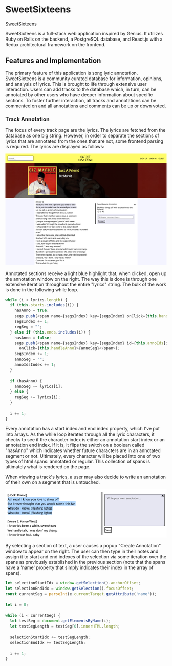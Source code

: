 # SweetSixteens

[SweetSixteens][heroku]

[heroku]: http://sweetsixteens.herokuapp.com/#/

SweetSixteens is a full-stack web application inspired by Genius.  It utilizes Ruby on Rails on the backend, a PostgreSQL database, and React.js with a Redux architectural framework on the frontend.  

## Features and Implementation

The primary feature of this application is song lyric annotation. SweetSixteens is a community curated database for information, opinions, and analysis of lyrics. This is brought to life through extensive user interaction. Users can add tracks to the database which, in turn, can be annotated by other users who have deeper information about specific sections. To foster further interaction, all tracks and annotations can be commented on and all annotations and comments can be up or down voted.

### Track Annotation

The focus of every track page are the lyrics. The lyrics are fetched from the database as one big string. However, in order to separate the sections of lyrics that are annotated from the ones that are not, some frontend parsing is required. The lyrics are displayed as follows:

![image of track show](public/track_show.png)

Annotated sections receive a light blue highlight that, when clicked, open up the annotation window on the right. The way this is done is through one extensive iteration throughout the entire "lyrics" string. The bulk of the work is done in the following while loop.

```javascript
while (i < lyrics.length) {
  if (this.starts.includes(i)) {
    hasAnno = true;
    segs.push(<span name={segsIndex} key={segsIndex} onClick={this.handleSelection} className="reg-lyric-span">{regSeg}</span>);
    segsIndex += 1;
    regSeg = "";
  } else if (this.ends.includes(i)) {
    hasAnno = false;
    segs.push(<span name={segsIndex} key={segsIndex} id={this.annoIds[i]} className="anno-lyric-span"
      onClick={this.handleAnno}>{annoSeg}</span>);
    segsIndex += 1;
    annoSeg = "";
    annoIdsIndex += 1;
  }

  if (hasAnno) {
    annoSeg += lyrics[i];
  } else {
    regSeg += lyrics[i];
  }

  i += 1;
}
```

Every annotation has a start index and end index property, which I've put into arrays. As the while loop iterates through all the lyric characters, it checks to see if the character index is either an annotation start index or an annotation end index. If it is, it flips the switch on a boolean called "hasAnno" which indicates whether future characters are in an annotated segment or not. Ultimately, every character will be placed into one of two types of html spans: annotated or regular. This collection of spans is ultimately what is rendered on the page.

When viewing a track's lyrics, a user may also decide to write an annotation of their own on a segment that is untouched.

![image of annotation form](public/annotation_form.png)

By selecting a section of text, a user causes a popup "Create Annotation" window to appear on the right. The user can then type in their notes and assign it to start and end indexes of the selection via some iteration over the spans as previously established in the previous section (note that the spans have a 'name' property that simply indicates their index in the array of spans).

```javascript
let selectionStartIdx = window.getSelection().anchorOffset;
let selectionEndIdx = window.getSelection().focusOffset;
const currentSeg = parseInt(e.currentTarget.getAttribute('name'));

let i = 0;

while (i < currentSeg) {
  let testSeg = document.getElementsByName(i);
  let testSegLength = testSeg[0].innerHTML.length;

  selectionStartIdx += testSegLength;
  selectionEndIdx += testSegLength;

  i += 1;
}
```
